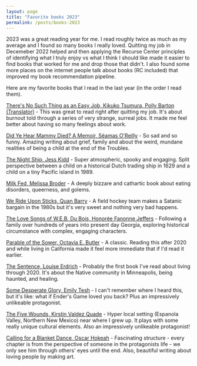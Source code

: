 ```yaml
---
layout: page
title: "Favorite books 2023"
permalink: /posts/books-2023
---
```


2023 was a great reading year for me. 
I read roughly twice as much as my average and I found so many books I really loved. 
Quitting my job in Decemeber 2022 helped and then applying the Recurse Center principles of identifying 
what I truly enjoy vs what I think I should like made it easier to find books that worked for me and
drop those that didn't. I also found some more places on the internet people talk about books
(RC included) that improved my book recommendation pipeline. 

Here are my favorite books that I read in the last year (in the order I read them).

[There's No Such Thing as an Easy Job, Kikuko Tsumura, Polly Barton (Translator)](https://www.goodreads.com/book/show/52692515-there-s-no-such-thing-as-an-easy-job) - This was great to read right after quitting my job. It's about burnout told through a series of very strange, surreal jobs. It made me feel better about having so many feelings about work.

[Did Ye Hear Mammy Died? A Memoir, Séamas O'Reilly](https://www.goodreads.com/book/show/52588525-did-ye-hear-mammy-died-a-memoir) - So sad and so funny. Amazing writing about grief, family and about the weird, mundane realities of being a child at the end of the Troubles.

[The Night Ship, Jess Kidd](https://www.goodreads.com/book/show/59366231-the-night-ship) - Super atmospheric, spooky and engaging. Split perspective between a child on a historical Dutch trading ship in 1629 and a child on a tiny Pacific island in 1989.

[Milk Fed, Melissa Broder](https://www.goodreads.com/book/show/54304105-milk-fed) - A deeply bizzare and cathartic book about eating disorders, queerness, and golems.

[We Ride Upon Sticks, Quan Barry](https://www.goodreads.com/book/show/50215350-we-ride-upon-sticks) - A field hockey team makes a Satanic bargain in the 1980s but it's very sweet and nothing very bad happens.

[The Love Songs of W.E.B. Du Bois, Honorée Fanonne Jeffers](https://www.goodreads.com/book/show/51183428-the-love-songs-of-w-e-b-du-bois) - Following a family over hundreds of years into present day Georgia, exploring historical circumstance with complex, engaging characters.

[Parable of the Sower, Octavia E. Butler](https://www.goodreads.com/book/show/52397.Parable_of_the_Sower) - A classic. Reading this after 2020 and while living in California made it feel more immediate that if I'd read it earlier.

[The Sentence, Louise Erdrich](https://www.goodreads.com/book/show/56816904-the-sentence) - Probably the first book I've read about living through 2020. It's about the Native community in Minneapolis, being haunted, and healing.

[Some Desperate Glory, Emily Tesh](https://www.goodreads.com/book/show/58388343-some-desperate-glory) - I can't remember where I heard this, but it's like: what if Ender's Game loved you back? Plus an impressively unlikeable protagonist.

[The Five Wounds, Kirstin Valdez Quade](https://www.goodreads.com/book/show/58085285-the-five-wounds) - Hyper local setting (Espanola Valley, Northern New Mexico) near where I grew up. It plays with some really unique cultural elements. Also an impressively unlikeable protagonist!

[Calling for a Blanket Dance, Oscar Hokeah](https://www.goodreads.com/book/show/58328439-calling-for-a-blanket-dance) - Fascinating structure - every chapter is from the perspective of someone in the protagonists life - we only see him through others' eyes until the end. Also, beautiful writing about loving people by making art.
